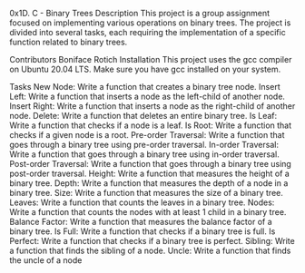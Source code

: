 0x1D. C - Binary Trees
Description
This project is a group assignment focused on implementing various operations on binary trees. The project is divided into several tasks, each requiring the implementation of a specific function related to binary trees.

Contributors
Boniface Rotich
Installation
This project uses the gcc compiler on Ubuntu 20.04 LTS. Make sure you have gcc installed on your system.

Tasks
New Node: Write a function that creates a binary tree node.
Insert Left: Write a function that inserts a node as the left-child of another node.
Insert Right: Write a function that inserts a node as the right-child of another node.
Delete: Write a function that deletes an entire binary tree.
Is Leaf: Write a function that checks if a node is a leaf.
Is Root: Write a function that checks if a given node is a root.
Pre-order Traversal: Write a function that goes through a binary tree using pre-order traversal.
In-order Traversal: Write a function that goes through a binary tree using in-order traversal.
Post-order Traversal: Write a function that goes through a binary tree using post-order traversal.
Height: Write a function that measures the height of a binary tree.
Depth: Write a function that measures the depth of a node in a binary tree.
Size: Write a function that measures the size of a binary tree.
Leaves: Write a function that counts the leaves in a binary tree.
Nodes: Write a function that counts the nodes with at least 1 child in a binary tree.
Balance Factor: Write a function that measures the balance factor of a binary tree.
Is Full: Write a function that checks if a binary tree is full.
Is Perfect: Write a function that checks if a binary tree is perfect.
Sibling: Write a function that finds the sibling of a node.
Uncle: Write a function that finds the uncle of a node
